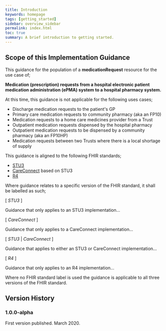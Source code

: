 ```yaml
---
title: Introduction
keywords: homepage
tags: [getting_started]
sidebar: overview_sidebar
permalink: index.html
toc: true
summary: A brief introduction to getting started.
---
```


## Scope of this Implementation Guidance

This guidance for the population of a **medicationRequest** resource for the use case of;

**Medication (prescription) requests from a hospital electronic patient medication administration (ePMA) system to a hospital pharmacy system.**

At this time, this guidance is not applicable for the following uses cases;
- Discharge medication requests to the patient's GP
- Primary care medication requests to community pharmacy (aka an FP10)
- Medication requests to a home care medicines provider from a Trust
- Outpatient medication requests dispensed by the hospital pharmacy
- Outpatient medication requests to be dispensed by a community pharmacy (aka an FP10HP)
- Medication requests between two Trusts where there is a local shortage of supply

This guidance is aligned to the following FHIR standards;
- [STU3](https://hl7.org/fhir/STU3/index.html)
- [CareConnect](https://fhir.hl7.org.uk/) based on STU3
- [R4](https://hl7.org/fhir/R4/index.html)

Where guidance relates to a specific version of the FHIR standard, it shall be labelled as such;

[ *STU3* ]

Guidance that only applies to an STU3 implementation...

[ *CareConnect* ]

Guidance that only applies to a CareConnect implementation...

[ *STU3* | *CareConnect* ]

Guidance that applies to either an STU3 or CareConnect implementation...

[ *R4* ]

Guidance that only applies to an R4 implementation...

Where no FHIR standard label is used the guidance is applicable to all three versions of the FHIR standard. 

## Version History

### 1.0.0-alpha
First version published. March 2020.